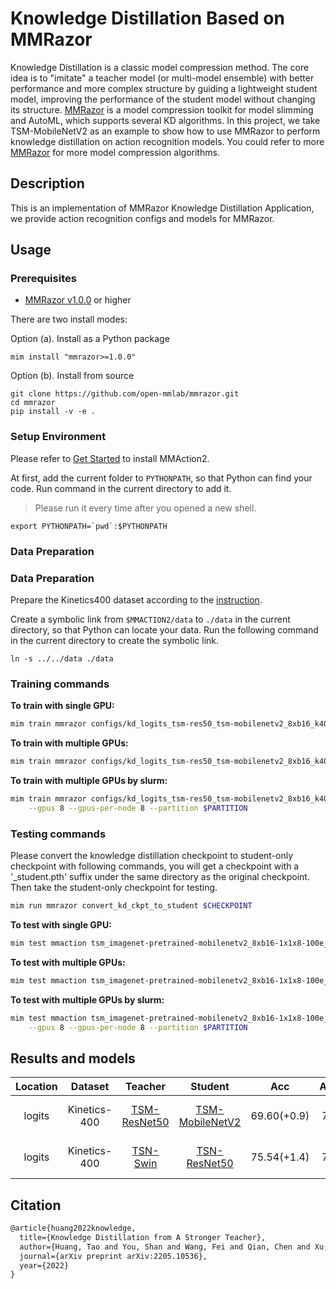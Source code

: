 # Knowledge Distillation Based on MMRazor

Knowledge Distillation is a classic model compression method. The core idea is to "imitate" a teacher model (or multi-model ensemble) with better performance and more complex structure by guiding a lightweight student model, improving the performance of the student model without changing its structure. [MMRazor](https://github.com/open-mmlab/mmrazor) is a model compression toolkit for model slimming and AutoML, which supports several KD algorithms. In this project, we take TSM-MobileNetV2 as an example to show how to use MMRazor to perform knowledge distillation on action recognition models. You could refer to more [MMRazor](https://github.com/open-mmlab/mmrazor) for more model compression algorithms.

## Description

This is an implementation of MMRazor Knowledge Distillation Application, we provide action recognition configs and models for MMRazor.

## Usage

### Prerequisites

- [MMRazor v1.0.0](https://github.com/open-mmlab/mmrazor/tree/v1.0.0) or higher

There are two install modes:

Option (a). Install as a Python package

```shell
mim install "mmrazor>=1.0.0"
```

Option (b). Install from source

```shell
git clone https://github.com/open-mmlab/mmrazor.git
cd mmrazor
pip install -v -e .
```

### Setup Environment

Please refer to [Get Started](https://mmaction2.readthedocs.io/en/latest/get_started/installation.html) to install MMAction2.

At first, add the current folder to `PYTHONPATH`, so that Python can find your code. Run command in the current directory to add it.

> Please run it every time after you opened a new shell.

```shell
export PYTHONPATH=`pwd`:$PYTHONPATH
```

### Data Preparation

### Data Preparation

Prepare the Kinetics400 dataset according to the [instruction](https://github.com/open-mmlab/mmaction2/blob/main/tools/data/kinetics/README.md).

Create a symbolic link from `$MMACTION2/data` to `./data` in the current directory, so that Python can locate your data. Run the following command in the current directory to create the symbolic link.

```shell
ln -s ../../data ./data
```

### Training commands

**To train with single GPU:**

```bash
mim train mmrazor configs/kd_logits_tsm-res50_tsm-mobilenetv2_8xb16_k400.py
```

**To train with multiple GPUs:**

```bash
mim train mmrazor configs/kd_logits_tsm-res50_tsm-mobilenetv2_8xb16_k400.py --launcher pytorch --gpus 8
```

**To train with multiple GPUs by slurm:**

```bash
mim train mmrazor configs/kd_logits_tsm-res50_tsm-mobilenetv2_8xb16_k400.py --launcher slurm \
    --gpus 8 --gpus-per-node 8 --partition $PARTITION
```

### Testing commands

Please convert the knowledge distillation checkpoint to student-only checkpoint with following commands, you will get a checkpoint with a '\_student.pth' suffix under the same directory as the original checkpoint. Then take the student-only checkpoint for testing.

```bash
mim run mmrazor convert_kd_ckpt_to_student $CHECKPOINT
```

**To test with single GPU:**

```bash
mim test mmaction tsm_imagenet-pretrained-mobilenetv2_8xb16-1x1x8-100e_kinetics400-rgb.py --checkpoint $CHECKPOINT
```

**To test with multiple GPUs:**

```bash
mim test mmaction tsm_imagenet-pretrained-mobilenetv2_8xb16-1x1x8-100e_kinetics400-rgb.py --checkpoint $CHECKPOINT --launcher pytorch --gpus 8
```

**To test with multiple GPUs by slurm:**

```bash
mim test mmaction tsm_imagenet-pretrained-mobilenetv2_8xb16-1x1x8-100e_kinetics400-rgb.py --checkpoint $CHECKPOINT --launcher slurm \
    --gpus 8 --gpus-per-node 8 --partition $PARTITION
```

## Results and models

| Location |   Dataset    |    Teacher     |      Student      |     Acc     | Acc(T) | Acc(S) |        Config         | Download                                                                      |
| :------: | :----------: | :------------: | :---------------: | :---------: | :----: | :----: | :-------------------: | :---------------------------------------------------------------------------- |
|  logits  | Kinetics-400 | [TSM-ResNet50] | [TSM-MobileNetV2] | 69.60(+0.9) | 73.22  | 68.71  | [config][distill_tsm] | [teacher][tsm_r50_pth] \| [model][distill_pth_tsm] \| [log][distill_log_tsm]  |
|  logits  | Kinetics-400 |   [TSN-Swin]   |  [TSN-ResNet50]   | 75.54(+1.4) | 79.22  | 74.12  | [config][distill_tsn] | [teacher][tsn_swin_pth] \| [model][distill_pth_tsn] \| [log][distill_log_tsn] |

## Citation

```latex
@article{huang2022knowledge,
  title={Knowledge Distillation from A Stronger Teacher},
  author={Huang, Tao and You, Shan and Wang, Fei and Qian, Chen and Xu, Chang},
  journal={arXiv preprint arXiv:2205.10536},
  year={2022}
}
```

[distill_log_tsm]: https://download.openmmlab.com/mmaction/v1.0/projects/knowledge_distillation/kd_logits_tsm-res50_tsm-mobilenetv2_8xb16_k400/kd_logits_tsm-res50_tsm-mobilenetv2_8xb16_k400.log
[distill_log_tsn]: https://download.openmmlab.com/mmaction/v1.0/projects/knowledge_distillation/kd_logits_tsn-swin_tsn-r50_1x1x8_k400/kd_logits_tsn-swin_tsn-r50_1x1x8_k400.log
[distill_pth_tsm]: https://download.openmmlab.com/mmaction/v1.0/projects/knowledge_distillation/kd_logits_tsm-res50_tsm-mobilenetv2_8xb16_k400/kd_logits_tsm-res50_tsm-mobilenetv2_8xb16_k400_20230517-c3e8aa0d.pth
[distill_pth_tsn]: https://download.openmmlab.com/mmaction/v1.0/projects/knowledge_distillation/kd_logits_tsn-swin_tsn-r50_1x1x8_k400/kd_logits_tsn-swin_tsn-r50_1x1x8_k400_student_20230530-f938d404.pth
[distill_tsm]: configs/kd_logits_tsm-res50_tsm-mobilenetv2_8xb16_k400.py
[distill_tsn]: configs/kd_logits_tsn-swin_tsn-r50_8xb16_k400.py
[tsm-mobilenetv2]: ../../configs/recognition/tsm/tsm_imagenet-pretrained-mobilenetv2_8xb16-1x1x8-100e_kinetics400-rgb.py
[tsm-resnet50]: ../../configs/recognition/tsm/tsm_imagenet-pretrained-r50_8xb16-1x1x8-50e_kinetics400-rgb.py
[tsm_r50_pth]: https://download.openmmlab.com/mmaction/v1.0/recognition/tsm/tsm_imagenet-pretrained-r50_8xb16-1x1x8-100e_kinetics400-rgb/tsm_imagenet-pretrained-r50_8xb16-1x1x8-100e_kinetics400-rgb_20220831-a6db1e5d.pth
[tsn-resnet50]: ../../configs/recognition/tsn/tsn_imagenet-pretrained-r50_8xb32-1x1x8-100e_kinetics400-rgb.py
[tsn-swin]: ../../configs/recognition/tsn/custom_backbones/tsn_imagenet-pretrained-swin-transformer_32xb8-1x1x8-50e_kinetics400-rgb.py
[tsn_swin_pth]: https://download.openmmlab.com/mmaction/v1.0/recognition/tsn/tsn_imagenet-pretrained-swin-transformer_32xb8-1x1x8-50e_kinetics400-rgb/tsn_imagenet-pretrained-swin-transformer_32xb8-1x1x8-50e_kinetics400-rgb_20230530-428f0064.pth
